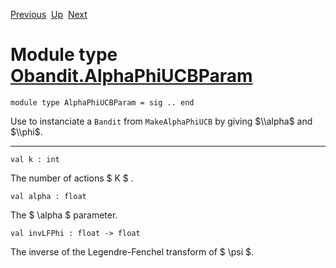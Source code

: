<div class="navbar">

[Previous](Obandit.Bandit.html "Obandit.Bandit")
 [Up](Obandit.html "Obandit")
 [Next](Obandit.AlphaUCBParam.html "Obandit.AlphaUCBParam")

</div>

# Module type [Obandit.AlphaPhiUCBParam](type_Obandit.AlphaPhiUCBParam.html)

    module type AlphaPhiUCBParam = sig .. end

<div class="info modtype top">

<div class="info-desc">

Use to instanciate a `Bandit` from `MakeAlphaPhiUCB` by giving $\\alpha$
and $\\phi$.

</div>

</div>

-----

    val k : int

<div class="info">

<div class="info-desc">

The number of actions $ K $ .

</div>

</div>

    val alpha : float

<div class="info">

<div class="info-desc">

The $ \\alpha $ parameter.

</div>

</div>

    val invLFPhi : float -> float

<div class="info">

<div class="info-desc">

The inverse of the Legendre-Fenchel transform of $ \\psi $.

</div>

</div>
